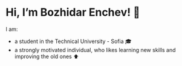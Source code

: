 # Hi, I’m Bozhidar Enchev! 👋
I am: <br>
 - a student in the Technical University - Sofia 🎓 <br>
 - a strongly motivated individual, who likes learning new skills and improving the old ones ⬆ <br>



